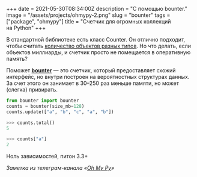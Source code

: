 +++
date = 2021-05-30T08:34:00Z
description = "С помощью bounter."
image = "/assets/projects/ohmypy-2.png"
slug = "bounter"
tags = ["package", "ohmypy"]
title = "Счетчик для огромных коллекций на Python"
+++

В стандартной библиотеке есть класс Counter. Он отлично подходит, чтобы считать [количество объектов разных типов](/collections-counter/). Но что делать, если объектов миллиарды, и счетчик просто не помещается в оперативную память?

Поможет [**bounter**](https://github.com/RaRe-Technologies/bounter) — это счетчик, который предоставляет схожий интерфейс, но внутри построен на вероятностных структурах данных. За счет этого он занимает в 30–250 раз меньше памяти, но может (слегка) привирать.

```python
from bounter import bounter
counts = bounter(size_mb=128)
counts.update(["a", "b", "c", "a", "b"])

>>> counts.total()
5

>>> counts["a"]
2
```

Ноль зависимостей, питон 3.3+

<div class="row">
<div class="col-xs-12 col-sm-10 col-md-8"><p><em>Заметка из телеграм-канала <span class="nowrap"><i class="fas fa-kiwi-bird"></i> «<a href="https://t.me/ohmypy">Oh My Py</a>»</span></em></p></div>
</div>
